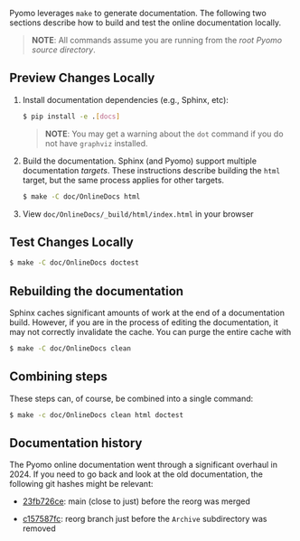 Pyomo leverages ``make`` to generate documentation.  The following two
sections describe how to build and test the online documentation
locally.

> **NOTE**: All commands assume you are running from the *root Pyomo source directory*.


Preview Changes Locally
-----------------------

1. Install documentation dependencies (e.g., Sphinx, etc):

   ```bash
   $ pip install -e .[docs]
   ```
   
   > **NOTE**: You may get a warning about the `dot` command if you do
   > not have `graphviz` installed.


2. Build the documentation.  Sphinx (and Pyomo) support multiple
   documentation *targets*.  These instructions describe building the
   `html` target, but the same process applies for other targets.

   ```bash
   $ make -C doc/OnlineDocs html
   ```

3. View ``doc/OnlineDocs/_build/html/index.html`` in your browser

Test Changes Locally
--------------------

   ```bash
   $ make -C doc/OnlineDocs doctest
   ```

Rebuilding the documentation
----------------------------

Sphinx caches significant amounts of work at the end of a documentation
build.  However, if you are in the process of editing the documentation,
it may not correctly invalidate the cache.  You can purge the entire
cache with

   ```bash
   $ make -C doc/OnlineDocs clean
   ```

Combining steps
---------------

These steps can, of course, be combined into a single command:

   ```bash
   $ make -c doc/OnlineDocs clean html doctest
   ```

Documentation history
---------------------

The Pyomo online documentation went through a significant overhaul in
2024.  If you need to go back and look at the old documentation, the
following git hashes might be relevant:

   - [23fb726ce](https://github.com/Pyomo/pyomo/commit/23fb726ce0e092412081bd70e8a0370af46f6d0f):
     main (close to just) before the reorg was merged

   - [c157587fc](https://github.com/Pyomo/pyomo/commit/c157587fc9a03300b53879b99c1f350a26a9519f):
     reorg branch just before the `Archive` subdirectory was removed
